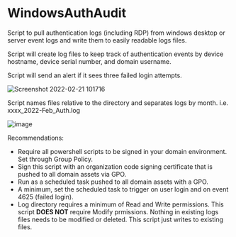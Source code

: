 # WindowsAuthAudit
Script to pull authentication logs (including RDP) from windows desktop or server event logs and write them to easily readable logs files. 

Script will create log files to keep track of authentication events by device hostname, device serial number, and domain username.

Script will send an alert if it sees three failed login attempts. 

![Screenshot 2022-02-21 101716](https://user-images.githubusercontent.com/58618324/154983051-5b403e2f-c582-46e6-89d0-2846369860a2.png)

Script names files relative to the directory and separates logs by month. i.e. xxxx_2022-Feb_Auth.log

![image](https://user-images.githubusercontent.com/58618324/154983187-33b363de-835c-4f4b-8edb-20b6c17ae225.png)


Recommendations:
- Require all powershell scripts to be signed in your domain environment. Set through Group Policy. 
- Sign this script with an organization code signing certificate that is pushed to all domain assets via GPO.
- Run as a scheduled task pushed to all domain assets with a GPO.
- A minimum, set the scheduled task to trigger on user login and on event 4625 (failed login). 
- Log directory requires a minimum of Read and Write permissions. This script **DOES NOT** require Modify prmissions. Nothing in existing logs files needs to be modified or deleted. This script just writes to existing files. 

